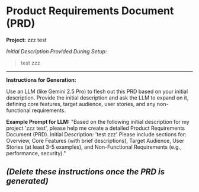 # Product Requirements Document (PRD)

**Project:** zzz test

*Initial Description Provided During Setup:*
> test zzz

---
**Instructions for Generation:**

Use an LLM (like Gemini 2.5 Pro) to flesh out this PRD based on your initial description. Provide the initial description and ask the LLM to expand on it, defining core features, target audience, user stories, and any non-functional requirements.

**Example Prompt for LLM:**
"Based on the following initial description for my project 'zzz test', please help me create a detailed Product Requirements Document (PRD).
Initial Description: 'test zzz'
Please include sections for: Overview, Core Features (with brief descriptions), Target Audience, User Stories (at least 3-5 examples), and Non-Functional Requirements (e.g., performance, security)."

*(Delete these instructions once the PRD is generated)*
---
